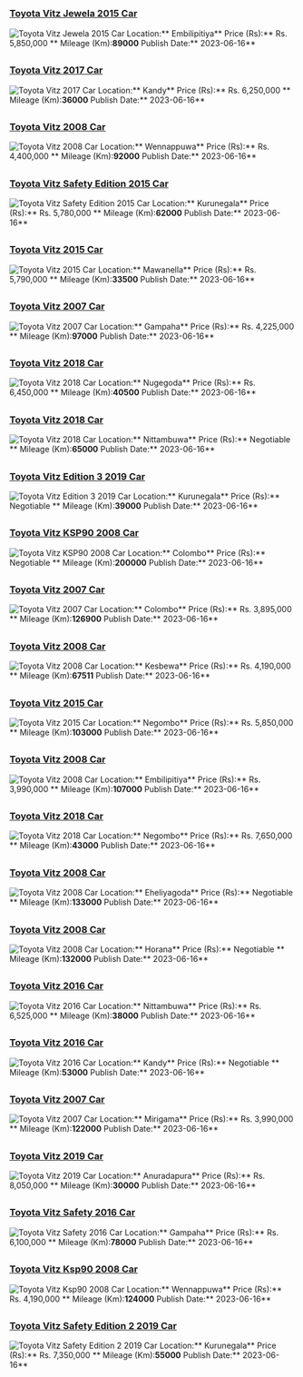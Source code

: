 
##        
### [Toyota Vitz Jewela 2015 Car](https://riyasewana.com/buy/toyota-vitz-jewela-sale-embilipitiya-6495335)
![Toyota Vitz Jewela 2015 Car](//riyasewana.com/thumb/thumbtoyota-vitz-jewela-1610365823001.jpg)
Location:** Embilipitiya**
Price (Rs):** Rs. 5,850,000 **
Mileage (Km):**89000**
Publish Date:** 2023-06-16**

##        
### [Toyota Vitz 2017 Car](https://riyasewana.com/buy/toyota-vitz-sale-kandy-6495316)
![Toyota Vitz 2017 Car](//riyasewana.com/thumb/thumbtoyota-vitz-161033494081.jpg)
Location:** Kandy**
Price (Rs):** Rs. 6,250,000 **
Mileage (Km):**36000**
Publish Date:** 2023-06-16**

##        
### [Toyota Vitz 2008 Car](https://riyasewana.com/buy/toyota-vitz-sale-wennappuwa-6495208)
![Toyota Vitz 2008 Car](//riyasewana.com/thumb/thumbtoyota-vitz-16102039761.jpg)
Location:** Wennappuwa**
Price (Rs):** Rs. 4,400,000 **
Mileage (Km):**92000**
Publish Date:** 2023-06-16**

##        
### [Toyota Vitz Safety Edition 2015 Car](https://riyasewana.com/buy/toyota-vitz-safety-sale-kurunegala-6495091)
![Toyota Vitz Safety Edition 2015 Car](//riyasewana.com/thumb/thumbtoyota-vitz-safety-161007416811.jpg)
Location:** Kurunegala**
Price (Rs):** Rs. 5,780,000 **
Mileage (Km):**62000**
Publish Date:** 2023-06-16**

##        
### [Toyota Vitz 2015 Car](https://riyasewana.com/buy/toyota-vitz-sale-mawanella-6494904)
![Toyota Vitz 2015 Car](//riyasewana.com/thumb/thumbtoyota-vitz-2015-169451112321.jpg)
Location:** Mawanella**
Price (Rs):** Rs. 5,790,000 **
Mileage (Km):**33500**
Publish Date:** 2023-06-16**

##        
### [Toyota Vitz 2007 Car](https://riyasewana.com/buy/toyota-vitz-sale-gampaha-6494735)
![Toyota Vitz 2007 Car](//riyasewana.com/thumb/thumbtoyota-vitz-2007-167113312011.jpg)
Location:** Gampaha**
Price (Rs):** Rs. 4,225,000 **
Mileage (Km):**97000**
Publish Date:** 2023-06-16**

##        
### [Toyota Vitz 2018 Car](https://riyasewana.com/buy/toyota-vitz-sale-nugegoda-6494637)
![Toyota Vitz 2018 Car](//riyasewana.com/thumb/thumbtoyota-vitz-edition-2018-169091612671.jpg)
Location:** Nugegoda**
Price (Rs):** Rs. 6,450,000 **
Mileage (Km):**40500**
Publish Date:** 2023-06-16**

##        
### [Toyota Vitz 2018 Car](https://riyasewana.com/buy/toyota-vitz-sale-nittambuwa-6494587)
![Toyota Vitz 2018 Car](//riyasewana.com/thumb/thumbtoyota-vitz-1690111341.jpg)
Location:** Nittambuwa**
Price (Rs):** Negotiable **
Mileage (Km):**65000**
Publish Date:** 2023-06-16**

##        
### [Toyota Vitz Edition 3 2019 Car](https://riyasewana.com/buy/toyota-vitz-edition-sale-kurunegala-6494574)
![Toyota Vitz Edition 3 2019 Car](//riyasewana.com/thumb/thumbtoyota-vitz-edition-2019-168593012441.jpg)
Location:** Kurunegala**
Price (Rs):** Negotiable **
Mileage (Km):**39000**
Publish Date:** 2023-06-16**

##        
### [Toyota Vitz KSP90 2008 Car](https://riyasewana.com/buy/toyota-vitz-ksp90-sale-colombo-6494559)
![Toyota Vitz KSP90 2008 Car](//riyasewana.com/thumb/thumbtoyota-vitz-ksp90-1685818371.jpg)
Location:** Colombo**
Price (Rs):** Negotiable **
Mileage (Km):**200000**
Publish Date:** 2023-06-16**

##        
### [Toyota Vitz 2007 Car](https://riyasewana.com/buy/toyota-vitz-sale-colombo-6494506)
![Toyota Vitz 2007 Car](//riyasewana.com/thumb/thumbtoyota-toyota-vitz-1685152111.jpg)
Location:** Colombo**
Price (Rs):** Rs. 3,895,000 **
Mileage (Km):**126900**
Publish Date:** 2023-06-16**

##        
### [Toyota Vitz 2008 Car](https://riyasewana.com/buy/toyota-vitz-sale-kesbewa-6494359)
![Toyota Vitz 2008 Car](//riyasewana.com/thumb/thumbtoyota-vits-2008-168355212922.jpg)
Location:** Kesbewa**
Price (Rs):** Rs. 4,190,000 **
Mileage (Km):**67511**
Publish Date:** 2023-06-16**

##        
### [Toyota Vitz 2015 Car](https://riyasewana.com/buy/toyota-vitz-sale-negombo-6494352)
![Toyota Vitz 2015 Car](//riyasewana.com/thumb/thumbtoyota-vitz-168344522761.jpg)
Location:** Negombo**
Price (Rs):** Rs. 5,850,000 **
Mileage (Km):**103000**
Publish Date:** 2023-06-16**

##        
### [Toyota Vitz 2008 Car](https://riyasewana.com/buy/toyota-vitz-sale-embilipitiya-6493960)
![Toyota Vitz 2008 Car](//riyasewana.com/thumb/thumbtoyota-vitz-8-2008-167362512312.jpg)
Location:** Embilipitiya**
Price (Rs):** Rs. 3,990,000 **
Mileage (Km):**107000**
Publish Date:** 2023-06-16**

##        
### [Toyota Vitz 2018 Car](https://riyasewana.com/buy/toyota-vitz-sale-negombo-6493847)
![Toyota Vitz 2018 Car](//riyasewana.com/thumb/thumbtoyota-vitz-2018-167182212021.jpg)
Location:** Negombo**
Price (Rs):** Rs. 7,650,000 **
Mileage (Km):**43000**
Publish Date:** 2023-06-16**

##        
### [Toyota Vitz 2008 Car](https://riyasewana.com/buy/toyota-vitz-sale-eheliyagoda-6493814)
![Toyota Vitz 2008 Car](//riyasewana.com/thumb/thumbtoyota-vitz-2008-167140012541.jpg)
Location:** Eheliyagoda**
Price (Rs):** Negotiable **
Mileage (Km):**133000**
Publish Date:** 2023-06-16**

##        
### [Toyota Vitz 2008 Car](https://riyasewana.com/buy/toyota-vitz-sale-horana-6493783)
![Toyota Vitz 2008 Car](//riyasewana.com/thumb/thumbtoyota-vitz-2008-167090412521.jpg)
Location:** Horana**
Price (Rs):** Negotiable **
Mileage (Km):**132000**
Publish Date:** 2023-06-16**

##        
### [Toyota Vitz 2016 Car](https://riyasewana.com/buy/toyota-vitz-sale-nittambuwa-6493746)
![Toyota Vitz 2016 Car](//riyasewana.com/thumb/thumbdaihatsu-vitz-led-1670156381.jpg)
Location:** Nittambuwa**
Price (Rs):** Rs. 6,525,000 **
Mileage (Km):**38000**
Publish Date:** 2023-06-16**

##        
### [Toyota Vitz 2016 Car](https://riyasewana.com/buy/toyota-vitz-sale-kandy-6493661)
![Toyota Vitz 2016 Car](//riyasewana.com/thumb/thumbtoyota-vitz-166420122121.jpg)
Location:** Kandy**
Price (Rs):** Negotiable **
Mileage (Km):**53000**
Publish Date:** 2023-06-16**

##        
### [Toyota Vitz 2007 Car](https://riyasewana.com/buy/toyota-vitz-sale-mirigama-6493573)
![Toyota Vitz 2007 Car](//riyasewana.com/thumb/thumbtoyota-vitz-2007-166194512471.jpg)
Location:** Mirigama**
Price (Rs):** Rs. 3,990,000 **
Mileage (Km):**122000**
Publish Date:** 2023-06-16**

##        
### [Toyota Vitz 2019 Car](https://riyasewana.com/buy/toyota-vitz-sale-anuradapura-6493509)
![Toyota Vitz 2019 Car](//riyasewana.com/thumb/thumbtoyota-tiyita-vitz-16559494441.jpg)
Location:** Anuradapura**
Price (Rs):** Rs. 8,050,000 **
Mileage (Km):**30000**
Publish Date:** 2023-06-16**

##        
### [Toyota Vitz Safety 2016 Car](https://riyasewana.com/buy/toyota-vitz-safety-sale-gampaha-6493504)
![Toyota Vitz Safety 2016 Car](//riyasewana.com/thumb/thumbtoyota-vitz-safety-1655815281.jpg)
Location:** Gampaha**
Price (Rs):** Rs. 6,100,000 **
Mileage (Km):**78000**
Publish Date:** 2023-06-16**

##        
### [Toyota Vitz Ksp90 2008 Car](https://riyasewana.com/buy/toyota-vitz-ksp90-sale-wennappuwa-6493493)
![Toyota Vitz Ksp90 2008 Car](//riyasewana.com/thumb/thumbtoyota-vits-ksp90-2008-165511812231.jpg)
Location:** Wennappuwa**
Price (Rs):** Rs. 4,190,000 **
Mileage (Km):**124000**
Publish Date:** 2023-06-16**

##        
### [Toyota Vitz Safety Edition 2 2019 Car](https://riyasewana.com/buy/toyota-vitz-safety-sale-kurunegala-6493459)
![Toyota Vitz Safety Edition 2 2019 Car](//riyasewana.com/thumb/thumbtoyota-vitz-safety-2019-164440812021.jpg)
Location:** Kurunegala**
Price (Rs):** Rs. 7,350,000 **
Mileage (Km):**55000**
Publish Date:** 2023-06-16**
